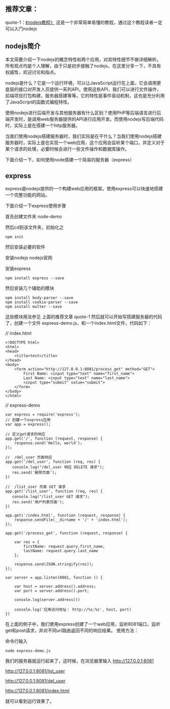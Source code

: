 ## 推荐文章：

quote-1：[《nodejs教程》](http://www.runoob.com/nodejs/nodejs-tutorial.html) 这是一个非常简单易懂的教程，通过这个教程读者一定可以入门nodejs

## nodejs简介

   本文简要介绍一下nodejs的概念特性和两个应用，对其特性细节不做详细解析。所有观点均是个人理解，由于只是初步接触了nodejs，在这里分享一下，不具有权威性，欢迎讨论和指点。

   nodejs是什么？它是一个运行环境，可以让JavaScript运行在上面，它会调用更底层的接口对开发人员提供一系列API，使用这些API，我们可以进行文件操作，前端项目打包构建，服务器搭建等等。它的特性是事件驱动机制，这也是充分利用了JavaScript的函数式编程特性。

   使用nodejs进行后端开发与其他服务器有什么区别？使用PHP等后端语言进行后端开发时，是调用web服务器提供的API进行应用开发。而使用nodejs写后端代码时，实际上是在搭建一个http服务器。

   当我们使用nodejs搭建服务器时，我们实际是在干什么？当我们使用nodejs搭建服务器时，实际上是在实现一个web应用，这个应用会监听某个端口，并定义对于某个请求的处理，必要时候会进行一些文件操作和数据库操作。

   下面介绍一下，如何使用node搭建一个简易的服务器（express）

## express

   express是nodejs提供的一个构建web应用的框架。使用express可以快速地搭建一个完整功能的网站。

   下面介绍一下express使用步骤

首先创建文件夹 node-demo

然后cd到该文件夹，初始化之

```
npm init  
```

然后安装必要的软件

安装nodejs  nodejs官网

安装express

```
npm install express --save  
```

然后安装几个辅助的模块

```
npm install body-parser --save  
npm install cookie-parser --save  
npm install multer --save  
```

这些模块用法参见 上面的推荐文章 quote-1
然后就可以开始写搭建服务器的代码了，创建一个文件 express-demo.js，和一个index.html文件，代码如下：

// index.html

```
<!DOCTYPE html>  
<html>  
<head>  
    <title>test</title>  
</head>  
<body>  
    <form action="http://127.0.0.1:8081/process_get" method="GET">  
        First Name: <input type="text" name="first_name">  
        Last Name: <input type="text" name="last_name">  
        <input type="submit" value="submit">  
    </form>  
</body>  
</html> 
```
 
// express-demo

```
var express = require('express');  
// 创建一个express应用  
var app = express();  
  
// 定义get请求的响应  
app.get('/', function (request, response) {  
    response.send('Hello, world');  
});  
  
//  /del_user 页面响应  
app.get('/del_user', function (req, res) {  
   console.log("/del_user 响应 DELETE 请求");  
   res.send('删除页面');  
})  
   
//  /list_user 页面 GET 请求  
app.get('/list_user', function (req, res) {  
   console.log("/list_user GET 请求");  
   res.send('用户列表页面');  
})  
  
app.get('/index.html', function (request, response) {  
    response.sendFile(__dirname + '/' + 'index.html');  
});  
  
app.get('/process_get', function (request, response) {  
  
    var res = {  
        firstName: request.query.first_name,  
        lastName: request.query.last_name  
    };  
  
    response.send(JSON.stringify(res));  
});  
  
var server = app.listen(8081, function () {  
  
    var host = server.address().address;  
    var port = server.address().port;  
  
    console.log(server.address())  
  
    console.log('应用访问地址： http://%s:%s', host, port)  
})  
```

在上面的例子中，我们使用express创建了一个web应用，监听8081端口，监听get和post请求，并对不同url路由返回不同的响应结果。
使用方法：

命令行输入

```
node express-demo.js  
```

我们的服务器就运行起来了，这时候，在浏览器里输入 
http://127.0.0.1:8081

http://127.0.0.1:8081/list_user

http://127.0.0.1:8081/del_user

http://127.0.0.1:8081/index.html

就可以看到运行效果了。

